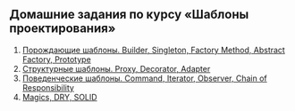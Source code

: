 ## Домашние задания по курсу «Шаблоны проектирования»
1. [Порождающие шаблоны. Builder, Singleton, Factory Method, Abstract Factory, Prototype](/homework-patterns-01-generative/README.md)
2. [Структурные шаблоны. Proxy, Decorator, Adapter](/homework-patterns-02-structural/README.md)
3. [Поведенческие шаблоны. Command, Iterator, Observer, Chain of Responsibility](/homework-patterns-03-behavioral/README.md)
4. [Magics, DRY, SOLID](/homework-patterns-04-solid/README.md)